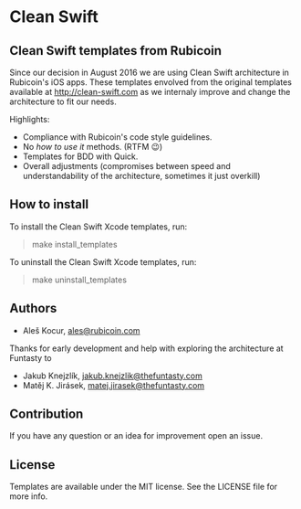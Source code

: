
# Clean Swift
## Clean Swift templates from Rubicoin

Since our decision in August 2016 we are using Clean Swift architecture in Rubicoin's iOS apps. These templates envolved from the original templates available at http://clean-swift.com as we internaly improve and change the architecture to fit our needs.

Highlights:
- Compliance with Rubicoin's code style guidelines.
- No _how to use it_ methods. (RTFM 😉)
- Templates for BDD with Quick.
- Overall adjustments (compromises between speed and understandability of the architecture, sometimes it just overkill)


## How to install

To install the Clean Swift Xcode templates, run:

> make install_templates

To uninstall the Clean Swift Xcode templates, run:

> make uninstall_templates

## Authors

- Aleš Kocur, ales@rubicoin.com

Thanks for early development and help with exploring the architecture at Funtasty to
- Jakub Knejzlík, jakub.knejzlik@thefuntasty.com
- Matěj K. Jirásek, matej.jirasek@thefuntasty.com

## Contribution

If you have any question or an idea for improvement open an issue.

## License

Templates are available under the MIT license. See the LICENSE file for more info.
